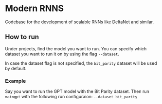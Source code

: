 # Modern RNNS 

Codebase for the development of scalable RNNs like DeltaNet and similar. 

## How to run
 Under projects, find the model you want to run. You can specify which dataset you want to run it on by using the flag
``
--dataset
``.

In case the dataset flag is not specified, the ``bit_parity`` dataset will be used by default.

### Example 
Say you want to run the GPT model with the Bit Parity dataset. Then run `maingpt` with the following run configuraion:
``--dataset bit_parity``